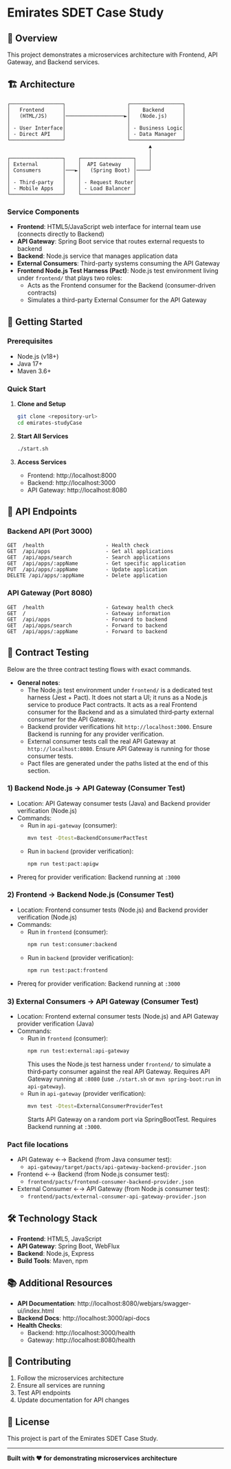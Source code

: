 # Emirates SDET Case Study

## 🎯 Overview

This project demonstrates a microservices architecture with Frontend, API Gateway, and Backend services.

## 🏗️ Architecture

```
┌─────────────────┐                    ┌─────────────────┐
│   Frontend      │                    │    Backend      │
│   (HTML/JS)     │───────────────────►│   (Node.js)     │
│                 │                    │                 │
│ - User Interface│                    │ - Business Logic│
│ - Direct API    │                    │ - Data Manager  │
└─────────────────┘                    └─────────────────┘
                                              ▲
                                              │
┌─────────────────┐    ┌─────────────────┐    │
│ External        │    │  API Gateway    │    │
│ Consumers       │───►│   (Spring Boot) │────┘
│                 │    │                 │
│ - Third-party   │    │ - Request Router│
│ - Mobile Apps   │    │ - Load Balancer │
└─────────────────┘    └─────────────────┘
```

### Service Components

- **Frontend**: HTML5/JavaScript web interface for internal team use (connects directly to Backend)
- **API Gateway**: Spring Boot service that routes external requests to backend
- **Backend**: Node.js service that manages application data
- **External Consumers**: Third-party systems consuming the API Gateway
- **Frontend Node.js Test Harness (Pact)**: Node.js test environment living under `frontend/` that plays two roles:
  - Acts as the Frontend consumer for the Backend (consumer-driven contracts)
  - Simulates a third-party External Consumer for the API Gateway

## 🚀 Getting Started

### Prerequisites

- Node.js (v18+)
- Java 17+
- Maven 3.6+

### Quick Start

1. **Clone and Setup**
   ```bash
   git clone <repository-url>
   cd emirates-studyCase
   ```

2. **Start All Services**
   ```bash
   ./start.sh
   ```

3. **Access Services**
   - Frontend: http://localhost:8000
   - Backend: http://localhost:3000
   - API Gateway: http://localhost:8080

## 🔧 API Endpoints

### Backend API (Port 3000)
```
GET  /health                    - Health check
GET  /api/apps                  - Get all applications
GET  /api/apps/search           - Search applications
GET  /api/apps/:appName         - Get specific application
PUT  /api/apps/:appName         - Update application
DELETE /api/apps/:appName       - Delete application
```

### API Gateway (Port 8080)
```
GET  /health                    - Gateway health check
GET  /                          - Gateway information
GET  /api/apps                  - Forward to backend
GET  /api/apps/search           - Forward to backend
GET  /api/apps/:appName         - Forward to backend
```

## 🧪 Contract Testing

Below are the three contract testing flows with exact commands.

- **General notes**:
  - The Node.js test environment under `frontend/` is a dedicated test harness (Jest + Pact). It does not start a UI; it runs as a Node.js service to produce Pact contracts. It acts as a real Frontend consumer for the Backend and as a simulated third‑party external consumer for the API Gateway.
  - Backend provider verifications hit `http://localhost:3000`. Ensure Backend is running for any provider verification.
  - External consumer tests call the real API Gateway at `http://localhost:8080`. Ensure API Gateway is running for those consumer tests.
  - Pact files are generated under the paths listed at the end of this section.

### 1) Backend Node.js → API Gateway (Consumer Test)
- Location: API Gateway consumer tests (Java) and Backend provider verification (Node.js)
- Commands:
  - Run in `api-gateway` (consumer):
    ```bash
    mvn test -Dtest=BackendConsumerPactTest
    ```
  - Run in `backend` (provider verification):
    ```bash
    npm run test:pact:apigw
    ```
- Prereq for provider verification: Backend running at `:3000`

### 2) Frontend → Backend Node.js (Consumer Test)
- Location: Frontend consumer tests (Node.js) and Backend provider verification (Node.js)
- Commands:
  - Run in `frontend` (consumer):
    ```bash
    npm run test:consumer:backend
    ```
  - Run in `backend` (provider verification):
    ```bash
    npm run test:pact:frontend
    ```
- Prereq for provider verification: Backend running at `:3000`

### 3) External Consumers → API Gateway (Consumer Test)
- Location: Frontend external consumer tests (Node.js) and API Gateway provider verification (Java)
- Commands:
  - Run in `frontend` (consumer):
    ```bash
    npm run test:external:api-gateway
    ```
    This uses the Node.js test harness under `frontend/` to simulate a third‑party consumer against the real API Gateway.
    Requires API Gateway running at `:8080` (use `./start.sh` or `mvn spring-boot:run` in `api-gateway`).
  - Run in `api-gateway` (provider verification):
    ```bash
    mvn test -Dtest=ExternalConsumerProviderTest
    ```
    Starts API Gateway on a random port via SpringBootTest. Requires Backend running at `:3000`.

### Pact file locations
- API Gateway ←→ Backend (from Java consumer test):
  - `api-gateway/target/pacts/api-gateway-backend-provider.json`
- Frontend ←→ Backend (from Node.js consumer test):
  - `frontend/pacts/frontend-consumer-backend-provider.json`
- External Consumer ←→ API Gateway (from Node.js consumer test):
  - `frontend/pacts/external-consumer-api-gateway-provider.json`

## 🛠️ Technology Stack

- **Frontend**: HTML5, JavaScript
- **API Gateway**: Spring Boot, WebFlux
- **Backend**: Node.js, Express
- **Build Tools**: Maven, npm

## 📚 Additional Resources

- **API Documentation**: http://localhost:8080/webjars/swagger-ui/index.html
- **Backend Docs**: http://localhost:3000/api-docs
- **Health Checks**: 
  - Backend: http://localhost:3000/health
  - Gateway: http://localhost:8080/health

## 🤝 Contributing

1. Follow the microservices architecture
2. Ensure all services are running
3. Test API endpoints
4. Update documentation for API changes

## 📄 License

This project is part of the Emirates SDET Case Study.

---

**Built with ❤️ for demonstrating microservices architecture** 